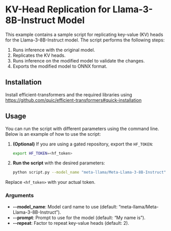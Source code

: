 # KV-Head Replication for Llama-3-8B-Instruct Model

This example contains a sample script for replicating key-value (KV) heads for the Llama-3-8B-Instruct model. The script performs the following steps:
1. Runs inference with the original model.
2. Replicates the KV heads.
3. Runs inference on the modified model to validate the changes.
4. Exports the modified model to ONNX format.


## Installation

Install efficient-transformers and the required libraries using https://github.com/quic/efficient-transformers#quick-installation


## Usage
You can run the script with different parameters using the command line. Below is an example of how to use the script:

1. **(Optional)** If you are using a gated repository, export the `HF_TOKEN`:
    ```sh
    export HF_TOKEN=<hf_token>
    ```

2. **Run the script** with the desired parameters:
    ```sh
    python script.py --model_name "meta-llama/Meta-Llama-3-8B-Instruct" --prompt "Hello, world!" --repeat 3
    ```

Replace `<hf_token>` with your actual token.

### Arguments
- **--model_name**: Model card name to use (default: “meta-llama/Meta-Llama-3-8B-Instruct”).
- **--prompt**: Prompt to use for the model (default: “My name is”).
- **--repeat**: Factor to repeat key-value heads (default: 2).